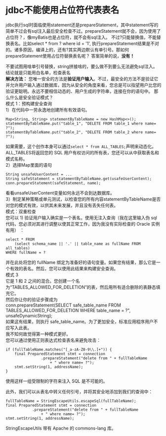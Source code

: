 # jdbc不能使用占位符代表表名

jdbc执行sql时面临使用statement还是prepareStatement，其中statement写的简单不过会有sql注入最后安全检查不过。prepareStatement就不会，因为使用了占位符？，像myBatis也是占位符，就不会有sql注入。
不过?只能替换值，不能替换表名。比如select * from ? where id = '1', 执行prepareStatement结果是不对的。诸多原因，编译上的，还有?其实两边默认有单引号。那如何prepareStatement使用占位符替换表名呢？
答案简单的说，**没有！**  

不要试图用啥单引号替换，string拼接啥的，要么做不到要么无法避免sql注入。  
结论就是只能用白名单，检查表名  
**解决方法：**
您唯一安全的方法是**验证用户输入**。不过，最安全的方法不是验证它并允许用户输入通过数据库，因为从安全的角度来看，您总是可以指望用户比您的验证更聪明。永远不要相信动态的、用户生成的字符串，连接在你的语句中。
那么什么是安全验证模式？  
模式 1：预构建安全查询  
1）在代码中一劳永逸地创建所有有效语句。  

```
Map<String, String> statementByTableName = new HashMap<>();
statementByTableName.put("table_1", "DELETE FROM table_1 where name= ?");
statementByTableName.put("table_2", "DELETE FROM table_2 where name= ?");
```

如果需要，这个创作本身可以通过`select * from ALL_TABLES;`声明来动态化。ALL_TABLES将返回您的 SQL 用户有权访问的所有表，您还可以从中获取表名和模式名称。  
2）选择Map里面的语句  

```
String unsafeUserContent = ...
String safeStatement = statementByTableName.get(usafeUserContent);
conn.prepareStatement(safeStatement, name);
```

看看unsafeUserContent变量如何永远不会到达数据库。  
3）制定某种策略或单元测试，以检查您的所有内容statementByTableName是否对您的模式有效，以供其未来发展，并且没有丢失任何表。  
模式：双重检查  
您可以 1) 验证用户输入确实是一个表名，使用无注入查询（我在这里输入伪 sql 代码，您必须对其进行调整以使其正常工作，因为我没有实际检查的 Oracle 实例有用） ：  

```
select * FROM 
    (select schema_name || '.' || table_name as fullName FROM all_tables)
WHERE fullName = ?
```

并在此处将您的 fullName 绑定为准备好的语句变量。如果您有结果，那么它是一个有效的表名。然后，您可以使用此结果来构建安全查询。  
模式 3  
它是 1 和 2 之间的混合。您创建一个名为“TABLES_ALLOWED_FOR_DELETION”的表，然后用所有适合删除的表静态填充它。  
然后你让你的验证步骤成为  
conn.prepareStatement(SELECT safe_table_name FROM TABLES_ALLOWED_FOR_DELETION WHERE table_name = ?", unsafeDynamicString);  
如果这有结果，则执行 safe_table_name。为了更加安全，标准应用程序用户不应写入此表。  
我不知何故觉得第一种模式更好。  
您可以通过使用正则表达式检查表名来避免攻击：  

```
if (fullTableName.matches("[_a-zA-Z0-9\\.]+")) {
    final PreparedStatement stmt = connection
                .prepareStatement("delete from " + fullTableName
                    + " where name= ?");
    stmt.setString(1, addressName);
}
```
使用这样一组受限制的字符来注入 SQL 是不可能的。  

此外，我们可以从表名中转义任何引号，并将其安全地添加到我们的查询中：  

```
fullTableName = StringEscapeUtils.escapeSql(fullTableName);
final PreparedStatement stmt = connection
            .prepareStatement("delete from " + fullTableName
                + " where name= ?");
stmt.setString(1, addressName);
```

StringEscapeUtils 带有 Apache 的 commons-lang 库。
